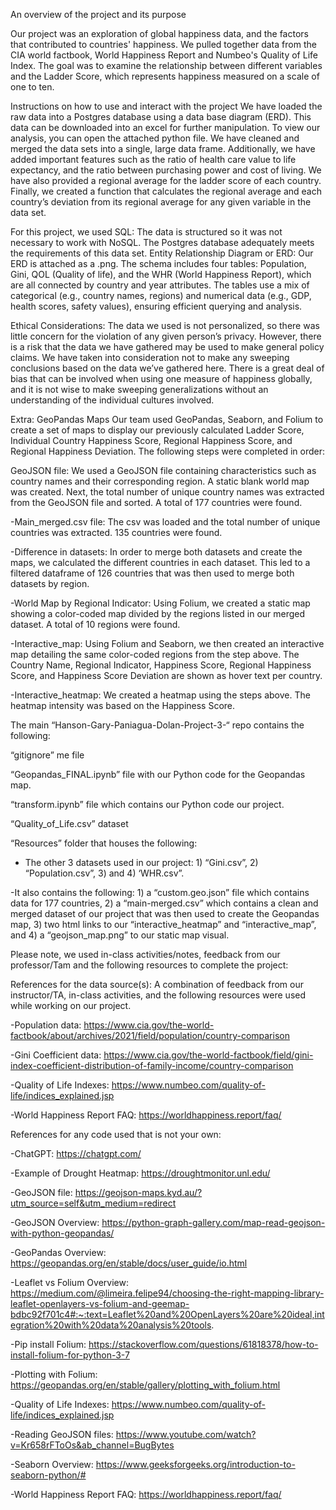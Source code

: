 An overview of the project and its purpose

Our project was an exploration of global happiness data, and the factors that contributed to countries' happiness. We pulled together data from the CIA world factbook, World Happiness Report and Numbeo's Quality of Life Index. The goal was to examine the relationship between different variables and the Ladder Score, which represents happiness measured on a scale of one to ten. 

Instructions on how to use and interact with the project
We have loaded the raw data into a Postgres database using a data base diagram (ERD). This data can be downloaded into an excel for further manipulation. To view our analysis, you can open the attached python file. We have cleaned and merged the data sets into a single, large data frame. Additionally, we have added important features such as the ratio of health care value to life expectancy, and the ratio between purchasing power and cost of living. We have also provided a regional average for the ladder score of each country. Finally, we created a function that calculates the regional average and each country’s deviation from its regional average for any given variable in the data set.

For this project, we used SQL: The data is structured so it was not necessary to work with NoSQL. The Postgres database adequately meets the requirements of this data set.
Entity Relationship Diagram or ERD: Our ERD is attached as a .png. The schema includes four tables: Population, Gini, QOL (Quality of life), and the WHR (World Happiness Report), which are all connected by country and year attributes. The tables use a mix of categorical (e.g., country names, regions) and numerical data (e.g., GDP, health scores, safety values), ensuring efficient querying and analysis.

Ethical Considerations: The data we used is not personalized, so there was little concern for the violation of any given person’s privacy. However, there is a risk that the data we have gathered may be used to make general policy claims. We have taken into consideration not to make any sweeping conclusions based on the data we’ve gathered here. There is a great deal of bias that can be involved when using one measure of happiness globally, and it is not wise to make sweeping generalizations without an understanding of the individual cultures involved.

Extra: GeoPandas Maps
Our team used GeoPandas, Seaborn, and Folium to create a set of maps to display our previously calculated Ladder Score, Individual Country Happiness Score, Regional Happiness Score, and Regional Happiness Deviation. The following steps were completed in order:

GeoJSON file: We used a GeoJSON file containing characteristics such as country names and their corresponding region. A static blank world map was created. Next, the total number of unique country names was extracted from the GeoJSON file and sorted. A total of 177 countries were found.

-Main_merged.csv file: The csv was loaded and the total number of unique countries was extracted. 135 countries were found.

-Difference in datasets: In order to merge both datasets and create the maps, we calculated the different countries in each dataset. This led to a filtered dataframe of 126 countries that was then used to merge both datasets by region.

-World Map by Regional Indicator: Using Folium, we created a static map showing a color-coded map divided by the regions listed in our merged dataset. A total of 10 regions were found.

-Interactive_map: Using Folium and Seaborn, we then created an interactive map detailing the same color-coded regions from the step above. The Country Name, Regional Indicator, Happiness Score, Regional Happiness Score, and Happiness Score Deviation are shown as hover text per country.

-Interactive_heatmap: We created a heatmap using the steps above. The heatmap intensity was based on the Happiness Score.

The main “Hanson-Gary-Paniagua-Dolan-Project-3-“ repo contains the following:

“gitignore” me file

“Geopandas_FINAL.ipynb” file with our Python code for the Geopandas map.

“transform.ipynb” file which contains our Python code our project.

“Quality_of_Life.csv” dataset

“Resources” folder that houses the following:
- The other 3 datasets used in our project: 1) “Gini.csv”, 2) “Population.csv”, 3) and 4) ‘WHR.csv”.
  
-It also contains the following: 1) a “custom.geo.json” file which contains data for 177 countries, 2) a “main-merged.csv” which contains a clean and merged dataset of our project that was then used to create the Geopandas map, 3) two html links to our “interactive_heatmap” and “interactive_map”, and 4) a “geojson_map.png” to our static map visual.

Please note, we used in-class activities/notes, feedback from our professor/Tam and the following resources to complete the project:

References for the data source(s): A combination of feedback from our instructor/TA, in-class activities, and the following resources were used while working on our project.

-Population data: https://www.cia.gov/the-world-factbook/about/archives/2021/field/population/country-comparison

-Gini Coefficient data: https://www.cia.gov/the-world-factbook/field/gini-index-coefficient-distribution-of-family-income/country-comparison

-Quality of Life Indexes: https://www.numbeo.com/quality-of-life/indices_explained.jsp

-World Happiness Report FAQ: https://worldhappiness.report/faq/

References for any code used that is not your own:

-ChatGPT: https://chatgpt.com/

-Example of Drought Heatmap: https://droughtmonitor.unl.edu/

-GeoJSON file: https://geojson-maps.kyd.au/?utm_source=self&utm_medium=redirect

-GeoJSON Overview: https://python-graph-gallery.com/map-read-geojson-with-python-geopandas/

-GeoPandas Overview: https://geopandas.org/en/stable/docs/user_guide/io.html

-Leaflet vs Folium Overview: https://medium.com/@limeira.felipe94/choosing-the-right-mapping-library-leaflet-openlayers-vs-folium-and-geemap-bdbc92f701c4#:~:text=Leaflet%20and%20OpenLayers%20are%20ideal,integration%20with%20data%20analysis%20tools.

-Pip install Folium: https://stackoverflow.com/questions/61818378/how-to-install-folium-for-python-3-7

-Plotting with Folium: https://geopandas.org/en/stable/gallery/plotting_with_folium.html

-Quality of Life Indexes: https://www.numbeo.com/quality-of-life/indices_explained.jsp

-Reading GeoJSON files: https://www.youtube.com/watch?v=Kr658rFToOs&ab_channel=BugBytes

-Seaborn Overview: https://www.geeksforgeeks.org/introduction-to-seaborn-python/#

-World Happiness Report FAQ: https://worldhappiness.report/faq/

